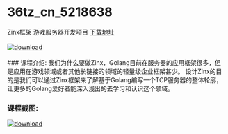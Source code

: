 # 36tz_cn_5218638
Zinx框架 游戏服务器开发项目
[下载地址](http://www.36tz.cn/article/5218638 "下载地址")
<br/></br>[![download](http://36tz.cn/muke_img/2021_02_1-84.png "下载地址")](http://www.36tz.cn/article/5218638 "下载地址")
<br/></br>### 课程介绍:
我们为什么要做Zinx，Golang目前在服务器的应用框架很多，但是应用在游戏领域或者其他长链接的领域的轻量级企业框架甚少。
设计Zinx的目的是我们可以通过Zinx框架来了解基于Golang编写一个TCP服务器的整体轮廓，让更多的Golang爱好者能深入浅出的去学习和认识这个领域。

### 课程截图:
[![download](http://36tz.cn/muke_img/2021_02_2-89.png "下载地址")](http://www.36tz.cn/article/5218638 "下载地址")
